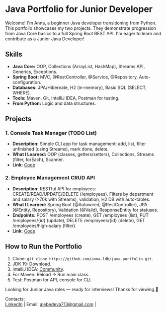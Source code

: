 # Java Portfolio for Junior Developer

Welcome! I'm Anna, a beginner Java developer transitioning from Python. This portfolio showcases my two projects. They demonstrate progression from Java Core basics to a full Spring Boot REST API. I'm eager to learn and contribute as a Junior Java Developer!

## Skills
- **Java Core:** OOP, Collections (ArrayList, HashMap), Streams API, Generics, Exceptions.
- **Spring Boot:** MVC, @RestController, @Service, @Repository, Auto-configuration.
- **Databases:** JPA/Hibernate, H2 (in-memory), Basic SQL (SELECT, WHERE).
- **Tools:** Maven, Git, IntelliJ IDEA, Postman for testing.
- **From Python:** Logic and data structures.

## Projects

### 1. Console Task Manager (TODO List)
- **Description:** Simple CLI app for task management: add, list, filter unfinished (using Streams), mark done, delete.
- **What I Learned:** OOP (classes, getters/setters), Collections, Streams (filter, forEach), Scanner.
- **Link:** [Code](/project1)

### 2. Employee Management CRUD API
- **Description:** RESTful API for employees: CREATE/READ/UPDATE/DELETE (/employees). Filters by department and salary (>70k with Streams), validation, H2 DB with auto-tables.
- **What I Learned:** Spring Boot (@Autowired, @RestController), JPA (@Entity, Repository), Validation (@Valid), ResponseEntity for statuses.
- **Endpoints:** POST /employees (create), GET /employees (list), PUT /employees/{id} (update), DELETE /employees/{id} (delete), GET /employees/high-salary (filter).
- **Link:** [Code](/project2)

## How to Run the Portfolio
1. Clone: `git clone https://github.com/anna-ldb/java-portfolio.git`.
2. JDK 19: [Download](https://www.oracle.com/java/technologies/downloads/).
3. IntelliJ IDEA: [Community](https://www.jetbrains.com/idea/download/).
4. For Maven: Reload → Run main class.
5. Test: Postman for API, console for CLI.

Looking for Junior Java roles — ready for interviews! Thanks for viewing.🚀

Contacts:  
[LinkedIn](https://www.linkedin.com/in/anna-lebedieva-ab4080226/) | Email: alebedeva713@gmail.com |
